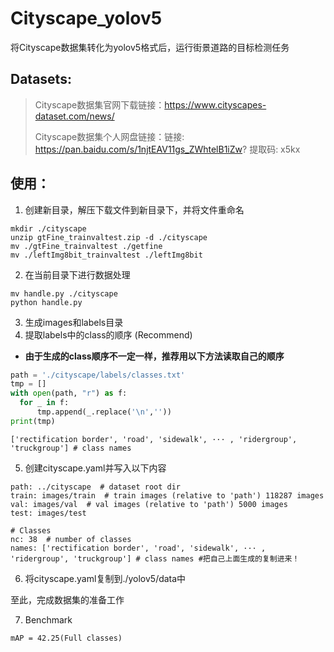 # Cityscape_yolov5
 将Cityscape数据集转化为yolov5格式后，运行街景道路的目标检测任务

## Datasets:

> Cityscape数据集官网下载链接：https://www.cityscapes-dataset.com/news/
>
> Cityscape数据集个人网盘链接：链接: https://pan.baidu.com/s/1njtEAV11gs_ZWhtelB1iZw? 提取码: x5kx 

## 使用：

1. 创建新目录，解压下载文件到新目录下，并将文件重命名

```shell
mkdir ./cityscape
unzip gtFine_trainvaltest.zip -d ./cityscape
mv ./gtFine_trainvaltest ./getfine
mv ./leftImg8bit_trainvaltest ./leftImg8bit
```

2. 在当前目录下进行数据处理

```shell
mv handle.py ./cityscape
python handle.py
```

3. 生成images和labels目录
4. 提取labels中的class的顺序 (Recommend)

* __由于生成的class顺序不一定一样，推荐用以下方法读取自己的顺序__

```python
path = './cityscape/labels/classes.txt'
tmp = []
with open(path, "r") as f:
  for _ in f:
      tmp.append(_.replace('\n',''))  
print(tmp)
```

```shell
['rectification border', 'road', 'sidewalk', ··· , 'ridergroup', 'truckgroup'] # class names
```

5. 创建cityscape.yaml并写入以下内容

```shell
path: ../cityscape  # dataset root dir
train: images/train  # train images (relative to 'path') 118287 images
val: images/val  # val images (relative to 'path') 5000 images
test: images/test  

# Classes
nc: 38  # number of classes
names: ['rectification border', 'road', 'sidewalk', ··· , 'ridergroup', 'truckgroup'] # class names #把自己上面生成的复制进来！
```

6. 将cityscape.yaml复制到./yolov5/data中

至此，完成数据集的准备工作

7. Benchmark

```
mAP = 42.25(Full classes)
```

